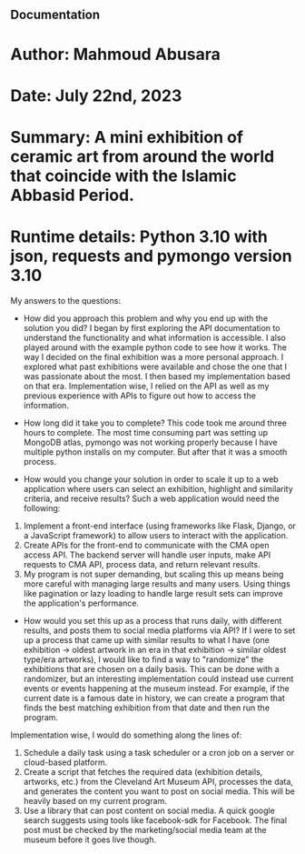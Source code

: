 ## Documentation
# Author: Mahmoud Abusara
# Date: July 22nd, 2023
# Summary: A mini exhibition of ceramic art from around the world that coincide with the Islamic Abbasid Period.
# Runtime details: Python 3.10 with json, requests and pymongo version 3.10

My answers to the questions: 
* How did you approach this problem and why you end up with the solution you did?
I began by first exploring the API documentation to understand the functionality and what information is accessible. I also played around with the example python code to see how it works. The way I decided on the final exhibition was a more personal approach. I explored what past exhibitions were available and chose the one that I was passionate about the most. I then based my implementation based on that era. Implementation wise, I relied on the API as well as my previous experience with APIs to figure out how to access the information.

* How long did it take you to complete?
This code took me around three hours to complete. The most time consuming part was setting up MongoDB atlas, pymongo was not working properly because I have multiple python installs on my computer. But after that it was a smooth process.

* How would you change your solution in order to scale it up to a web application where users can select an exhibition, highlight and similarity criteria, and receive results?
Such a web application would need the following:
1. Implement a front-end interface (using frameworks like Flask, Django, or a JavaScript framework) to allow users to interact with the application.
2. Create APIs for the front-end to communicate with the CMA open access API. The backend server will handle user inputs, make API requests to CMA API, process data, and return relevant results.
3. My program is not super demanding, but scaling this up means being more careful with managing large results and many users. Using things like pagination or lazy loading to handle large result sets can improve the application's performance.

* How would you set this up as a process that runs daily, with different results, and posts them to social media platforms via API?
If I were to set up a process that came up with similar results to what I have (one exhibition -> oldest artwork in an era in that exhibition -> similar oldest type/era artworks), I would like to find a way to "randomize" the exhibitions that are chosen on a daily basis. This can be done with a randomizer, but an interesting implementation could instead use current events or events happening at the museum instead. For example, if the current date is a famous date in history, we can create a program that finds the best matching exhibition from that date and then run the program.

Implementation wise, I would do something along the lines of:
1. Schedule a daily task using a task scheduler or a cron job on a server or cloud-based platform.
2. Create a script that fetches the required data (exhibition details, artworks, etc.) from the Cleveland Art Museum API, processes the data, and generates the content you want to post on social media. This will be heavily based on my current program.
3. Use a library that can post content on social media. A quick google search suggests using tools like facebook-sdk for Facebook. The final post must be checked by the marketing/social media team at the museum before it goes live though.




